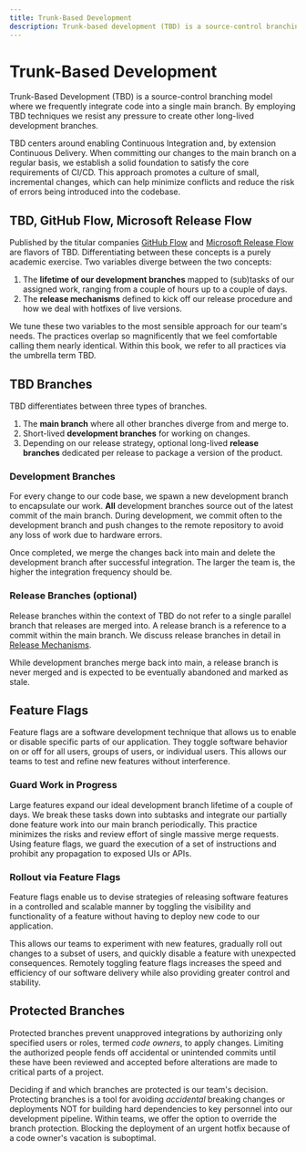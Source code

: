 ```yaml
---
title: Trunk-Based Development
description: Trunk-based development (TBD) is a source-control branching model where we frequently integrate code into a single main branch. By employing TBD techniques we resist any pressure to create other long-lived development branches.
---
```


# Trunk-Based Development

Trunk-Based Development (TBD) is a source-control branching model where we frequently integrate code into a single main branch. By employing TBD techniques we resist any pressure to create other long-lived development branches.

TBD centers around enabling Continuous Integration and, by extension Continuous Delivery. When committing our changes to the main branch on a regular basis, we establish a solid foundation to satisfy the core requirements of CI/CD. This approach promotes a culture of small, incremental changes, which can help minimize conflicts and reduce the risk of errors being introduced into the codebase.

## TBD, GitHub Flow, Microsoft Release Flow

Published by the titular companies [GitHub Flow](https://docs.github.com/en/get-started/quickstart/github-flow) and [Microsoft Release Flow](https://devblogs.microsoft.com/devops/release-flow-how-we-do-branching-on-the-vsts-team/) are flavors of TBD. Differentiating between these concepts is a purely academic exercise. Two variables diverge between the two concepts:

1. The **lifetime of our development branches** mapped to (sub)tasks of our assigned work, ranging from a couple of hours up to a couple of days.
2. The **release mechanisms** defined to kick off our release procedure and how we deal with hotfixes of live versions.

We tune these two variables to the most sensible approach for our team's needs. The practices overlap so magnificently that we feel comfortable calling them nearly identical. Within this book, we refer to all practices via the umbrella term TBD.

## TBD Branches

TBD differentiates between three types of branches.

1. The **main branch** where all other branches diverge from and merge to.
2. Short-lived **development branches** for working on changes.
3. Depending on our release strategy, optional long-lived **release branches** dedicated per release to package a version of the product.

### Development Branches

For every change to our code base, we spawn a new development branch to encapsulate our work. **All** development branches source out of the latest commit of the main branch. During development, we commit often to the development branch and push changes to the remote repository to avoid any loss of work due to hardware errors.

Once completed, we merge the changes back into main and delete the development branch after successful integration. The larger the team is, the higher the integration frequency should be.

### Release Branches (optional)

Release branches within the context of TBD do not refer to a single parallel branch that releases are merged into. A release branch is a reference to a commit within the main branch. We discuss release branches in detail in [Release Mechanisms]().

While development branches merge back into main, a release branch is never merged and is expected to be <!-- vale write-good.Weasel = NO -->eventually<!-- vale write-good.Weasel = YES --> abandoned and marked as stale.

## Feature Flags

Feature flags are a software development technique that allows us to enable or disable specific parts of our application. They toggle software behavior on or off for all users, groups of users, or individual users. This allows our teams to test and refine new features without interference.

### Guard Work in Progress

Large features expand our ideal development branch lifetime of a couple of days. We break these tasks down into subtasks and integrate our partially done feature work into our main branch periodically. This practice minimizes the risks and review effort of single massive merge requests. Using feature flags, we guard the execution of a set of instructions and prohibit any propagation to exposed UIs or APIs.

<!-- vale Vale.Terms = NO -->
### Rollout via Feature Flags
<!-- vale Vale.Terms = YES -->

Feature flags enable us to devise strategies of releasing software features in a controlled and scalable manner by toggling the visibility and functionality of a feature without having to deploy new code to our application.

This allows our teams to experiment with new features, gradually roll out changes to a subset of users, and quickly disable a feature with unexpected consequences. Remotely toggling feature flags increases the speed and efficiency of our software delivery while also providing greater control and stability.

## Protected Branches

Protected branches prevent unapproved integrations by authorizing only specified users or roles, termed *code owners*, to apply changes. Limiting the authorized people fends off accidental or unintended commits until these have been reviewed and accepted before alterations are made to critical parts of a project.

Deciding if and which branches are protected is our team's decision. Protecting branches is a tool for avoiding *accidental* breaking changes or deployments NOT for building hard dependencies to key personnel into our development pipeline. Within teams, we offer the option to override the branch protection. Blocking the deployment of an urgent hotfix because of a code owner's vacation is suboptimal.
